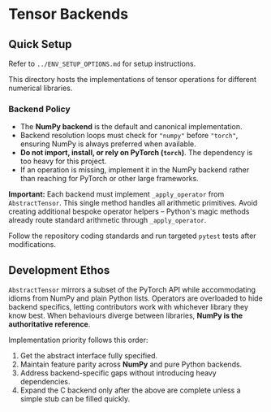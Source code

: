 # Tensor Backends

## Quick Setup

Refer to `../ENV_SETUP_OPTIONS.md` for setup instructions.

This directory hosts the implementations of tensor operations for different numerical libraries.

### Backend Policy

- The **NumPy backend** is the default and canonical implementation.
- Backend resolution loops must check for `"numpy"` before `"torch"`, ensuring NumPy is always preferred when available.
- **Do not import, install, or rely on PyTorch (`torch`)**. The dependency is too heavy for this project.
- If an operation is missing, implement it in the NumPy backend rather than reaching for PyTorch or other large frameworks.

**Important:** Each backend must implement `_apply_operator` from `AbstractTensor`. This single method handles all arithmetic primitives. Avoid creating additional bespoke operator helpers – Python's magic methods already route standard arithmetic through `_apply_operator`.

Follow the repository coding standards and run targeted `pytest` tests after modifications.

## Development Ethos

`AbstractTensor` mirrors a subset of the PyTorch API while accommodating idioms
from NumPy and plain Python lists.  Operators are overloaded to hide backend
specifics, letting contributors work with whichever library they know best.
When behaviours diverge between libraries, **NumPy is the authoritative
reference**.

Implementation priority follows this order:
1. Get the abstract interface fully specified.
2. Maintain feature parity across **NumPy** and pure Python backends.
3. Address backend-specific gaps without introducing heavy dependencies.
4. Expand the C backend only after the above are complete unless a simple stub
   can be filled quickly.
